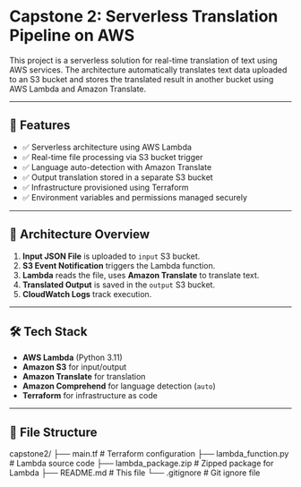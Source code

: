 # Capstone 2: Serverless Translation Pipeline on AWS

This project is a serverless solution for real-time translation of text using AWS services. The architecture automatically translates text data uploaded to an S3 bucket and stores the translated result in another bucket using AWS Lambda and Amazon Translate.

---

## 🚀 Features

- ✅ Serverless architecture using AWS Lambda
- ✅ Real-time file processing via S3 bucket trigger
- ✅ Language auto-detection with Amazon Translate
- ✅ Output translation stored in a separate S3 bucket
- ✅ Infrastructure provisioned using Terraform
- ✅ Environment variables and permissions managed securely

---

## 🧱 Architecture Overview

1. **Input JSON File** is uploaded to `input` S3 bucket.
2. **S3 Event Notification** triggers the Lambda function.
3. **Lambda** reads the file, uses **Amazon Translate** to translate text.
4. **Translated Output** is saved in the `output` S3 bucket.
5. **CloudWatch Logs** track execution.

---

## 🛠️ Tech Stack

- **AWS Lambda** (Python 3.11)
- **Amazon S3** for input/output
- **Amazon Translate** for translation
- **Amazon Comprehend** for language detection (`auto`)
- **Terraform** for infrastructure as code

---

## 📁 File Structure

capstone2/
├── main.tf # Terraform configuration
├── lambda_function.py # Lambda source code
├── lambda_package.zip # Zipped package for Lambda
├── README.md # This file
└── .gitignore # Git ignore file
